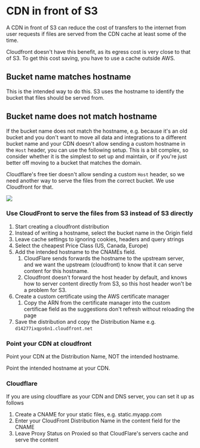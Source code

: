 # CDN in front of S3

A CDN in front of S3 can reduce the cost of transfers to the internet from user requests if files are served from the CDN cache at least some of the time.

Cloudfront doesn't have this benefit, as its egress cost is very close to that of S3. To get this cost saving, you have to use a cache outside AWS.

## Bucket name matches hostname

This is the intended way to do this. S3 uses the hostname to identify the bucket that files should be served from.

## Bucket name does not match hostname

If the bucket name does not match the hostname, e.g. because it's an old bucket and you don't want to move all data and integrations to a different bucket name and your CDN doesn't allow sending a custom hostname in the `Host` header, you can use the following setup. This is a bit complex, so consider whether it is the simplest to set up and maintain, or if you're just better off moving to a bucket that matches the domain.

Cloudflare's free tier doesn't allow sending a custom `Host` header, so we need another way to serve the files from the correct bucket. We use Cloudfront for that.

![](https://docs.google.com/drawings/d/e/2PACX-1vSUoINr_UPVQXNf_ohM0gzBNkxmAZZ5nLr42AJaWtn6F4BdvRYPojlqwvBq7gUwzvfFwpZ6P2nuQJTn/pub?w=1327&h=623)

### Use CloudFront to serve the files from S3 instead of S3 directly

1. Start creating a cloudfront distribution
2. Instead of writing a hostname, select the bucket name in the Origin field
3. Leave cache settings to ignoring cookies, headers and query strings
4. Select the cheapest Price Class \(US, Canada, Europe\)
5. Add the intended hostname to the CNAMEs field. 
   1. CloudFlare sends forwards the hostname to the upstream server, and we want the upstream \(cloudfront\) to know that it can serve content for this hostname.
   2. Cloudfront doesn't forward the host header by default, and knows how to server content directly from S3, so this host header won't be a problem for S3.
6. Create a custom certificate using the AWS certificate manager
   1. Copy the ARN from the certificate manager into the custom certificae field as the suggestions don't refresh without reloading the page
7. Save the distribution and copy the Distribution Name e.g. `d14277ixqps6n1.cloudfront.net`

### Point your CDN at cloudfront

Point your CDN at the Distribution Name, NOT the intended hostname.

Point the intended hostname at your CDN.

### Cloudflare

If you are using cloudflare as your CDN and DNS server, you can set it up as follows

1. Create a CNAME for your static files, e.g. static.myapp.com
2. Enter your CloudFront Distribution Name in the content field for the CNAME
3. Leave Proxy Status on Proxied so that CloudFlare's servers cache and serve the content

